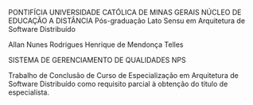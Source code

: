 PONTIFÍCIA UNIVERSIDADE CATÓLICA DE MINAS GERAIS
NÚCLEO DE EDUCAÇÃO A DISTÂNCIA
Pós-graduação Lato Sensu em Arquitetura de Software Distribuído

Allan Nunes Rodrigues
Henrique de Mendonça Telles

SISTEMA DE GERENCIAMENTO DE QUALIDADES NPS 

Trabalho de Conclusão de Curso de Especialização em Arquitetura de Software Distribuído como requisito parcial à obtenção do título de especialista.
